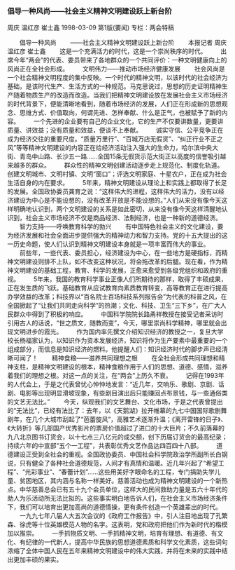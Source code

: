 ### 倡导一种风尚——社会主义精神文明建设跃上新台阶
周庆  温红彦  崔士鑫
1998-03-09
第1版(要闻)
专栏：两会特稿

　　倡导一种风尚
　　——社会主义精神文明建设跃上新台阶
　　本报记者  周庆  温红彦  崔士鑫
　　这是一个充满活力的时代，这是一个崇尚秩序的时代。
　　出席今年“两会”的代表、委员带来了各地群众的一个共同评价：一种文明健康向上的风尚正在全社会形成。
　　文明伟力——推动市场经济健康发展
　　社会风尚是一个社会精神文明程度的集中反映。一个时代的精神文明，以该时代的社会经济为基础，是该时代生产、生活方式的一种规范。马克思说过，思想的历史证明精神生产随着物质生产的改造而改造。当我们把精神文明建设放在发展社会主义市场经济的时代背景下，便能清晰地看到，随着市场经济的发展，人们正在形成新的思想观念、思维方式、价值取向，何谓先进、怎样奉献、什么是正气，也被赋予了新的内容。
　　一个先进的企业要有自己的企业文化，它的生产不仅要讲数量，更要讲质量、讲效益；没有质量和效益，便谈不上奉献。
　　诚实守信、公平竞争正在成为经济交往的重要尺度。“质量万里行”、“百城万店无假货”、“纠正行业不正之风”等等精神文明建设的内容正在给经济活动注入强大的生命力，哈尔滨中央大街、青岛中山路、长沙五一路……全国15条无假货示范大街正以高度的信誉吸引越来越多的群众。
　　群众性的精神文明创建活动逐步走上规范化、制度化轨道。创建文明城市、文明村镇、文明“窗口”；评选文明家庭、十星农户，正在成为社会生活自身的内在要求。
　　5年来，精神文明建设从理论上和实践上都取得了长足的发展。全国政协委员龚育之说：“这样伟大的进程，这样伟大的活力，没有以经济建设为中心是不能设想的，没有改革开放是不能设想的。”人们从来没有像今天这样明确地认识到，两个文明建设的关系是如此密切，从来没有像今天这样清醒地认识到，社会主义市场经济不仅是商品经济、法制经济，也是一种新的道德经济。
　　智力支持——呼唤教育科学的勃兴
　　有中国特色社会主义的文化建设，要为经济发展和社会全面进步提供强大的精神动力和智力支持。党的十五大提出的这一历史命题，使人们认识到精神文明建设本身就是一项丰富而伟大的事业。
　　前些年，一些代表、委员担心，经济建设为中心，在一些地方是硬指标，而精神文明建设则排不上队，如不改变这种状况，将会拖改革的后腿。现在看，作为精神文明建设的基础工程，教育、科学的发展，正愈来愈受到各级党组织和政府的重视。
　　5年来，我国的教育科学事业正像人们所期待的那样，取得了丰硕成果，正在发生质的飞跃。基础教育从应试教育向素质教育转变，高等教育正在进行提高办学效益的改革；科技界以“百名院士百场科技系列报告会”为代表的科普之风，在全国掀起了“让我们共同走向科学”的热潮；文化、科技、卫生“三下乡”，在广大人民群众中得到了积极的响应。
　　中国科学院院长路甬祥教授在接受记者采访时引用古人的话说，“世之质文，随教而变”，今天，哪里崇尚科学精神，哪里就会出现文明进步的霞光。
　　作为国内率先撰文介绍知识经济的教授之一，复旦大学校长杨福家认为，以知识作为资本发展经济，知识将作为生产要素中最重要的一个组成部分，而信息是知识经济的燃料。他提醒人们：知识经济时代的脚步声已经清晰可闻了！
　　精神食粮——滋养共同理想之根
　　在全社会形成共同理想和精神支柱，是精神文明建设的根本，精神食粮作用于人们的思想、道德、感情，滋养着我们的理想之根。对这一点的关注，在“两会”上历久不衰。
　　记得在1993年的人代会上，于是之代表曾忧心忡忡地发言：“近几年，交响乐、歌剧、京剧、话剧、电影等出现明显滑坡现象，有些剧目演出后只能赚回点布景钱，与一些通俗类的文艺无法比。”
　　今天，纵观我们的文艺舞台、文化市场，于是之代表曾提出的“无法比”，已经有法比了：去年，以《天鹅湖》拉开帷幕的九七中国国际歌剧舞剧年，在几个大城市刮起了“芭蕾旋风”，高雅艺术逐渐升温；《离开雷锋的日子》、《大转折》等几部国产优秀影片的票房价值超过了进口的十大巨片；不久前落幕的九八北京图书订货会，以十七点三八亿元的成交额，创下历届订货会的最高纪录；持续六年的中宣部“五个一工程”，共表彰优秀文艺作品达四百四十八部。
　　道德建设正受到全社会的重视。全国政协委员、中国社会科学院政治学所副所长白钢说，只有健全了各种社会道德规范，人间才有真情和温暖。近几年兴起了“希望工程”、“光彩事业”、“春蕾计划”……这些用美好字眼命名的工程，专门捐助失学儿童、贫困地区，其内涵与名称一样美好。慈善活动也成为精神文明建设的一个新热点。中华慈善总会已有五十九个会员单位，这样大的民间救助力量是五六十年代的助人为乐活动所无法比拟的。这些事实明白地告诉人们，在社会主义市场经济条件下，我们可以培育出更加高尚的道德情操，更有条件创造一个英雄辈出的时代。
　　一九九七年八届人大五次会议的《政府工作报告》中，引人注目地出现了孔繁森、徐虎等十位英雄模范人物的名字。这表明，党和政府把他们作为新时代的楷模加以推崇。
　　一手抓物质文明、一手抓精神文明，培育有理想、有道德、有文化、有纪律的一代新人，提高中华民族的思想道德素质和科学文化素质，这些词句浓缩了全体中国人民在五年来精神文明建设中的伟大实践，并将在未来的实践中结出更加丰硕的果实。
